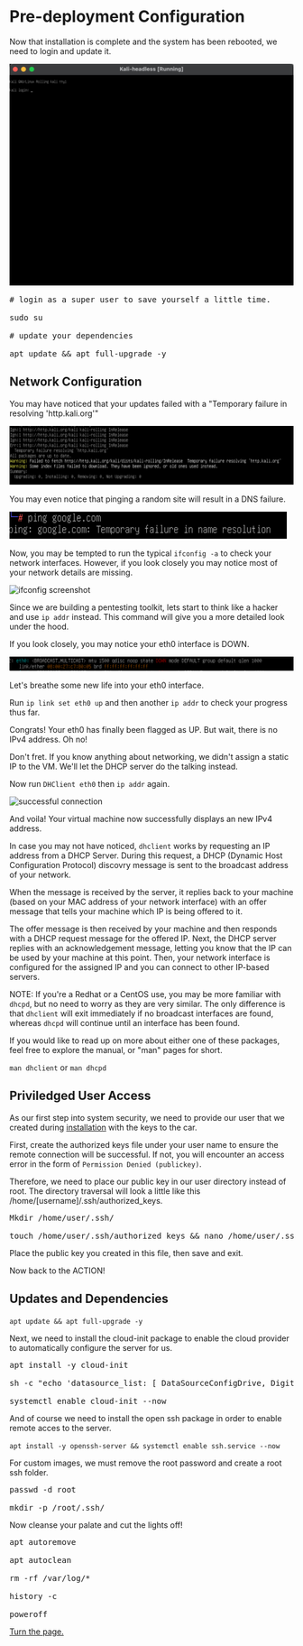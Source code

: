 # Pre-deployment Configuration

Now that installation is complete and the system has been rebooted, we need to login and update it.

![Login](/Images/Predeployment/Login.png)

<pre>
# login as a super user to save yourself a little time.

sudo su

# update your dependencies

apt update && apt full-upgrade -y
</pre>

## Network Configuration

You may have noticed that your updates failed with a "Temporary failure in resolving 'http.kali.org'"

![failed resolution](/Images/Predeployment/Failure_resolving.png)

You may even notice that pinging a random site will result in a DNS failure.

![failed ping](/Images/Predeployment/failed_ping.png)

Now, you may be tempted to run the typical `ifconfig -a` to check your network interfaces. However, if you look closely you may notice most of your network details are missing.

![ifconfig screenshot]()

Since we are building a pentesting toolkit, lets start to think like a hacker and use `ip addr` instead. This command will give you a more detailed look under the hood. 

If you look closely, you may notice your eth0 interface is DOWN.

![eth0 down](/Images/Predeployment/eth0_down.png)

Let's breathe some new life into your eth0 interface.

Run `ip link set eth0 up` and then another `ip addr` to check your progress thus far.

Congrats! Your eth0 has finally been flagged as UP. But wait, there is no IPv4 address. Oh no!

Don't fret. If you know anything about networking, we didn't assign a static IP to the VM. We'll let the DHCP server do the talking instead.

Now run `DHClient eth0` then `ip addr` again.

![successful connection]()

And voila! Your virtual machine now successfully displays an new IPv4 address.

In case you may not have noticed, `dhclient` works by requesting an IP address from a DHCP Server. During this request, a DHCP (Dynamic Host Configuration Protocol) discovry message is sent to the broadcast address of your network.

When the message is received by the server, it replies back to your machine (based on your MAC address of your network interface) with an offer message that tells your machine which IP is being offered to it.

The offer message is then received by your machine and then responds with a DHCP request message for the offered IP.  Next, the DHCP server replies with an acknowledgement message, letting you know that the IP can be used by your machine at this point. Then, your network interface is configured for the assigned IP and you can connect to other IP-based servers.

NOTE: If you're a Redhat or a CentOS use, you may be more familiar with `dhcpd`, but no need to worry as they are very similar. The only difference is that `dhclient` will exit immediately if no broadcast interfaces are found, whereas `dhcpd` will continue until an interface has been found.

If you would like to read up on more about either one of these packages, feel free to explore the manual, or "man" pages for short.

`man dhclient` or `man dhcpd`

## Priviledged User Access

As our first step into system security, we need to provide our user that we created during [installation](installing-kali-linux.md) with the keys to the car. 

First, create the authorized keys file under your user name to ensure the remote connection will be successful. If not, you will encounter an access error in the form of `Permission Denied (publickey)`.

Therefore, we need to place our public key in our user directory instead of root. The directory traversal will look a little like this /home/[username]/.ssh/authorized_keys. 

<pre>
Mkdir /home/user/.ssh/

touch /home/user/.ssh/authorized_keys && nano /home/user/.ssh/authorized_keys 
</pre>

Place the public key you created in this file, then save and exit.

Now back to the ACTION!

## Updates and Dependencies

`apt update && apt full-upgrade -y`

Next, we need to install the cloud-init package to enable the cloud provider to automatically configure the server for us.

<pre>
apt install -y cloud-init

sh -c "echo 'datasource_list: [ DataSourceConfigDrive, DigitalOcean, Nocloud, None ]' > /etc/cloud/cloud.cfg.d/99_digitalocean.cfg"

systemctl enable cloud-init --now
</pre>

And of course we need to install the open ssh package in order to enable remote acces to the server.

`apt install -y openssh-server && systemctl enable ssh.service --now`

For custom images, we must remove the root password and create a root ssh folder.

<pre>
passwd -d root

mkdir -p /root/.ssh/
</pre>

Now cleanse your palate and cut the lights off!

<pre>
apt autoremove

apt autoclean

rm -rf /var/log/*

history -c

poweroff
</pre>


[Turn the page.](deploying-vps.md)